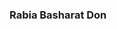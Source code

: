 ### Rabia Basharat Don

<!---
Rabia-Basharat/Rabia-Basharat is a ✨ special ✨ repository because its `README.md` (this file) appears on your GitHub profile.
You can click the Preview link to take a look at your changes.
--->

